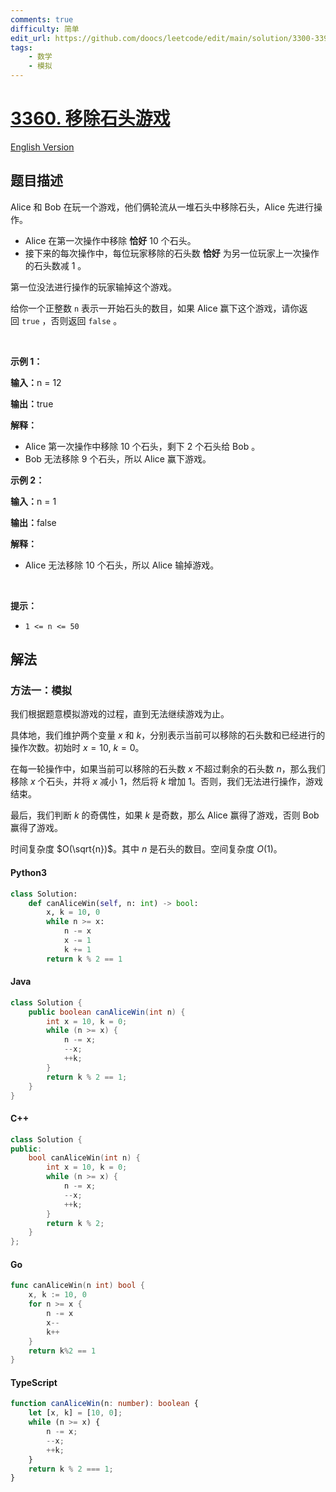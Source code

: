 ```yaml
---
comments: true
difficulty: 简单
edit_url: https://github.com/doocs/leetcode/edit/main/solution/3300-3399/3360.Stone%20Removal%20Game/README.md
tags:
    - 数学
    - 模拟
---
```


<!-- problem:start -->

# [3360. 移除石头游戏](https://leetcode.cn/problems/stone-removal-game)

[English Version](/solution/3300-3399/3360.Stone%20Removal%20Game/README_EN.md)

## 题目描述

<!-- description:start -->

<p>Alice 和 Bob 在玩一个游戏，他们俩轮流从一堆石头中移除石头，Alice 先进行操作。</p>

<ul>
	<li>Alice 在第一次操作中移除 <strong>恰好</strong>&nbsp;10 个石头。</li>
	<li>接下来的每次操作中，每位玩家移除的石头数 <strong>恰好</strong>&nbsp;为另一位玩家上一次操作的石头数减 1 。</li>
</ul>

<p>第一位没法进行操作的玩家输掉这个游戏。</p>

<p>给你一个正整数&nbsp;<code>n</code>&nbsp;表示一开始石头的数目，如果 Alice 赢下这个游戏，请你返回&nbsp;<code>true</code>&nbsp;，否则返回 <code>false</code>&nbsp;。</p>

<p>&nbsp;</p>

<p><strong class="example">示例 1：</strong></p>

<div class="example-block">
<p><span class="example-io"><b>输入：</b>n = 12</span></p>

<p><span class="example-io"><b>输出：</b>true</span></p>

<p><strong>解释：</strong></p>

<ul>
	<li>Alice 第一次操作中移除 10 个石头，剩下 2 个石头给 Bob 。</li>
	<li>Bob 无法移除 9 个石头，所以 Alice 赢下游戏。</li>
</ul>
</div>

<p><strong class="example">示例 2：</strong></p>

<div class="example-block">
<p><span class="example-io"><b>输入：</b>n = 1</span></p>

<p><span class="example-io"><b>输出：</b>false</span></p>

<p><b>解释：</b></p>

<ul>
	<li>Alice 无法移除 10 个石头，所以 Alice 输掉游戏。</li>
</ul>
</div>

<p>&nbsp;</p>

<p><strong>提示：</strong></p>

<ul>
	<li><code>1 &lt;= n &lt;= 50</code></li>
</ul>

<!-- description:end -->

## 解法

<!-- solution:start -->

### 方法一：模拟

我们根据题意模拟游戏的过程，直到无法继续游戏为止。

具体地，我们维护两个变量 $x$ 和 $k$，分别表示当前可以移除的石头数和已经进行的操作次数。初始时 $x = 10$, $k = 0$。

在每一轮操作中，如果当前可以移除的石头数 $x$ 不超过剩余的石头数 $n$，那么我们移除 $x$ 个石头，并将 $x$ 减小 $1$，然后将 $k$ 增加 $1$。否则，我们无法进行操作，游戏结束。

最后，我们判断 $k$ 的奇偶性，如果 $k$ 是奇数，那么 Alice 赢得了游戏，否则 Bob 赢得了游戏。

时间复杂度 $O(\sqrt{n})$。其中 $n$ 是石头的数目。空间复杂度 $O(1)$。

<!-- tabs:start -->

#### Python3

```python
class Solution:
    def canAliceWin(self, n: int) -> bool:
        x, k = 10, 0
        while n >= x:
            n -= x
            x -= 1
            k += 1
        return k % 2 == 1
```

#### Java

```java
class Solution {
    public boolean canAliceWin(int n) {
        int x = 10, k = 0;
        while (n >= x) {
            n -= x;
            --x;
            ++k;
        }
        return k % 2 == 1;
    }
}
```

#### C++

```cpp
class Solution {
public:
    bool canAliceWin(int n) {
        int x = 10, k = 0;
        while (n >= x) {
            n -= x;
            --x;
            ++k;
        }
        return k % 2;
    }
};
```

#### Go

```go
func canAliceWin(n int) bool {
	x, k := 10, 0
	for n >= x {
		n -= x
		x--
		k++
	}
	return k%2 == 1
}
```

#### TypeScript

```ts
function canAliceWin(n: number): boolean {
    let [x, k] = [10, 0];
    while (n >= x) {
        n -= x;
        --x;
        ++k;
    }
    return k % 2 === 1;
}
```

<!-- tabs:end -->

<!-- solution:end -->

<!-- problem:end -->
